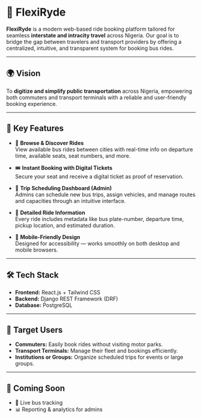 # 🚐 FlexiRyde

**FlexiRyde** is a modern web-based ride booking platform tailored for seamless **interstate and intracity travel** across Nigeria. Our goal is to bridge the gap between travelers and transport providers by offering a centralized, intuitive, and transparent system for booking bus rides.

---

## 🌍 Vision

To **digitize and simplify public transportation** across Nigeria, empowering both commuters and transport terminals with a reliable and user-friendly booking experience.

---

## 🚀 Key Features

- 🔎 **Browse & Discover Rides**  
  View available bus rides between cities with real-time info on departure time, available seats, seat numbers, and more.

- 🎟️ **Instant Booking with Digital Tickets**  
  Secure your seat and receive a digital ticket as proof of reservation.

- 📅 **Trip Scheduling Dashboard (Admin)**  
  Admins can schedule new bus trips, assign vehicles, and manage routes and capacities through an intuitive interface.

- 📍 **Detailed Ride Information**  
  Every ride includes metadata like bus plate-number, departure time, pickup location, and estimated duration.

- 📲 **Mobile-Friendly Design**  
  Designed for accessibility — works smoothly on both desktop and mobile browsers.

---

## 🛠️ Tech Stack

- **Frontend:** React.js + Tailwind CSS  
- **Backend:** Django REST Framework (DRF)  
- **Database:** PostgreSQL  

---

## 🤝 Target Users

- **Commuters:** Easily book rides without visiting motor parks.
- **Transport Terminals:** Manage their fleet and bookings efficiently.
- **Institutions or Groups:** Organize scheduled trips for events or large groups.

---

## 🧩 Coming Soon
 
- 📍 Live bus tracking  
- 📊 Reporting & analytics for admins  


